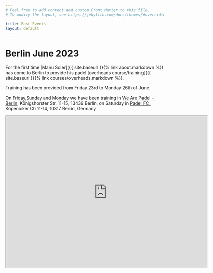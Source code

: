 ```yaml
---
# Feel free to add content and custom Front Matter to this file.
# To modify the layout, see https://jekyllrb.com/docs/themes/#overriding-theme-defaults

title: Past Events
layout: default
---
```


# Berlin June 2023

For the first time [Manu Soler]({{ site.baseurl }}{% link about.markdown %}) has come to Berlin to provide his padel [overheads course/training]({{ site.baseurl }}{% link courses/overheads.markdown %}).

Training has been provided from Friday 23rd to Monday 26th of June.

On Friday,Sunday and Monday we have been training in <a href="https://wearepadel.com/de/berlin" target="_blank">We Are Padel - Berlin</a>, Königshorster Str. 11-15, 13439 Berlin, on Saturday in <a href="https://padelfc.com/" target="_blank"> Padel FC </a>, Köpenicker Ch 11-14, 10317 Berlin, Germany

<iframe src="https://drive.google.com/file/d/1TfiEWyFO7fJGN2qtdoqy1Mo84NuloSOH/preview" width="640" height="480"></iframe>






